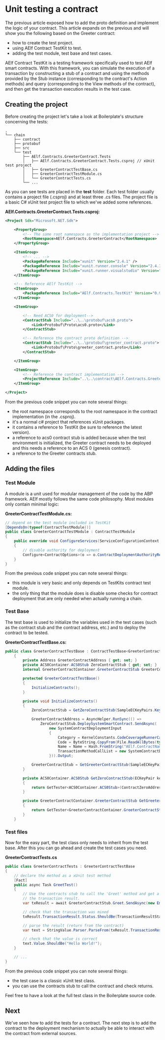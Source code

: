 # Unit testing a contract

The previous article exposed how to add the proto definition and implement the logic of your contract. This article expands on the previous and will show you the following based on the Greeter contract:
- how to create the test project.
- using AElf Contract TestKit to test.
- adding the test module, test base and test cases.

AElf Contract TestKit is a testing framework specifically used to test AElf smart contracts. With this framework, you can simulate the execution of a transaction by constructing a stub of a contract and using the methods provided by the Stub instance (corresponding to the contract's Action methods) and query (corresponding to the View methods of the contract), and then get the transaction execution results in the test case.

## Creating the project

Before creating the project let's take a look at Boilerplate's structure concerning the tests:

<!-- 
# chain 
## contract
## protobuf
## src
## test
### AElf.Contracts.GreeterContract.Tests
#### AElf.Contracts.GreeterContract.Tests.csproj
#### GreeterContractTestBase.cs
#### GreeterContractTestModule.cs
#### GreeterContractTests.cs
### ...
-->

```
.
└── chain
    ├── contract
    ├── protobuf
    ├── src
    └── test
        ├── AElf.Contracts.GreeterContract.Tests
        │   ├── AElf.Contracts.GreeterContract.Tests.csproj // xUnit test project
        │   ├── GreeterContractTestBase.cs
        │   ├── GreeterContractTestModule.cs
        │   └── GreeterContractTests.cs
        └── ...
```

As you can see tests are placed in the **test** folder. Each test folder usually contains a project file (.csproj) and at least three .cs files. The project file is a basic C# xUnit test project file to which we've added some references.

**AElf.Contracts.GreeterContract.Tests.csproj:**
```xml
<Project Sdk="Microsoft.NET.Sdk">

    <PropertyGroup>
        <!-- The same root namespace as the implementation project -->
        <RootNamespace>AElf.Contracts.GreeterContract</RootNamespace>
    </PropertyGroup>

    <ItemGroup>
        <!-- ... -->
        <PackageReference Include="xunit" Version="2.4.1" />
        <PackageReference Include="xunit.runner.console" Version="2.4.1" />
        <PackageReference Include="xunit.runner.visualstudio" Version="2.4.1" />
    </ItemGroup>

    <!-- Reference AElf TestKit -->
    <ItemGroup>
        <PackageReference Include="AElf.Contracts.TestKit" Version="0.9.0" />
    </ItemGroup>

    <ItemGroup>

        <!-- Need ACS0 for deployment-->
        <ContractStub Include="..\..\protobuf\acs0.proto">
            <Link>Protobuf\Proto\acs0.proto</Link>
        </ContractStub>

        <!-- Reference the contract proto definition -->
        <ContractStub Include="..\..\protobuf\greeter_contract.proto">
            <Link>Protobuf\Proto\greeter_contract.proto</Link>
        </ContractStub>

    </ItemGroup>

    <ItemGroup>
        <!-- Reference the contract implementation -->
        <ProjectReference Include="..\..\contract\AElf.Contracts.GreeterContract\AElf.Contracts.GreeterContract.csproj" />
    </ItemGroup>

</Project>
```

From the previous code snippet you can note several things:
- the root namespace corresponds to the root namespace in the contract implementation (in the .csproj).
- it's a normal c# project that references xUnit packages.
- it contains a reference to TestKit (be sure to reference the latest version).
- a reference to acs0 contract stub is added because when the test environment is initialized, the Greeter contract needs to be deployed and this needs a reference to an ACS 0 (genesis contract).
- a reference to the Greeter contracts stub.

## Adding the files

### Test Module

A module is a unit used for modular management of the code by the ABP framework. AElf mostly follows the same code philosophy. Most modules only contain minimal logic:

**GreeterContractTestModule.cs:**
```csharp
// depend on the test module included in TestKit
[DependsOn(typeof(ContractTestModule))]
public class GreeterContractTestModule : ContractTestModule
{
    public override void ConfigureServices(ServiceConfigurationContext context)
    {
        // disable authority for deployment
        Configure<ContractOptions>(o => o.ContractDeploymentAuthorityRequired = false);
    }
}
```

From the previous code snippet you can note several things:
- this module is very basic and only depends on TestKits contract test module.
- the only thing that the module does is disable some checks for contract deployment that are only needed when actually running a chain.

### Test Base

The test base is used to initialize the variables used in the test cases (such as the contract stub and the contract address, etc.) and to deploy the contract to be tested.

**GreeterContractTestBase.cs:**
```csharp
public class GreeterContractTestBase : ContractTestBase<GreeterContractTestModule>
    {
        private Address GreeterContractAddress { get; set; }
        private ACS0Container.ACS0Stub ZeroContractStub { get; set; }
        internal GreeterContractContainer.GreeterContractStub GreeterContractStub { get; set; }

        protected GreeterContractTestBase()
        {
            InitializeContracts();
        }

        private void InitializeContracts()
        {
            ZeroContractStub = GetZeroContractStub(SampleECKeyPairs.KeyPairs.First());

            GreeterContractAddress = AsyncHelper.RunSync(() =>
                ZeroContractStub.DeploySystemSmartContract.SendAsync(
                    new SystemContractDeploymentInput
                    {
                        Category = KernelConstants.CodeCoverageRunnerCategory,
                        Code = ByteString.CopyFrom(File.ReadAllBytes(typeof(GreeterContract).Assembly.Location)),
                        Name = Name = Hash.FromString("AElf.ContractNames.GreeterContract"),
                        TransactionMethodCallList = new SystemContractDeploymentInput.Types.SystemTransactionMethodCallList()
                    })).Output;

            GreeterContractStub = GetGreeterContractStub(SampleECKeyPairs.KeyPairs.First());
        }

        private ACS0Container.ACS0Stub GetZeroContractStub(ECKeyPair keyPair)
        {
            return GetTester<ACS0Container.ACS0Stub>(ContractZeroAddress, keyPair);
        }

        private GreeterContractContainer.GreeterContractStub GetGreeterContractStub(ECKeyPair keyPair)
        {
            return GetTester<GreeterContractContainer.GreeterContractStub>(GreeterContractAddress, keyPair);
        }
    }
```

### Test files

Now for the easy part, the test class only needs to inherit from the test base. After this you can go ahead and create the test cases you need.

**GreeterContractTests.cs**
```csharp
public class GreeterContractTests : GreeterContractTestBase
{
    // declare the method as a xUnit test method
    [Fact]
    public async Task GreetTest()
    {
        // Use the contracts stub to call the 'Greet' method and get a reference to 
        // the transaction result.
        var txResult = await GreeterContractStub.Greet.SendAsync(new Empty());

        // check that the transaction was mined
        txResult.TransactionResult.Status.ShouldBe(TransactionResultStatus.Mined);

        // parse the result (return from the contract)
        var text = StringValue.Parser.ParseFrom(txResult.TransactionResult.ReturnValue);

        // check that the value is correct
        text.Value.ShouldBe("Hello World!");
    }

    // ...
}
```

From the previous code snippet you can note several things:
- the test case is a classic xUnit test class.
- you can use the contracts stub to call the contract and check returns.

Feel free to have a look at the full test class in the Boilerplate source code.

## Next

We've seen how to add the tests for a contract. The next step is to add the contract to the deployment mechanism to actually be able to interact with the contract from external sources.